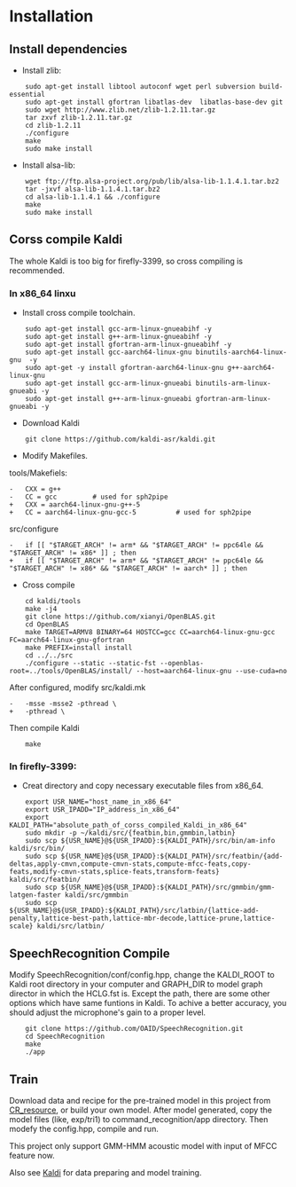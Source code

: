 # Installation

## Install dependencies

* Install zlib:

```
	sudo apt-get install libtool autoconf wget perl subversion build-essential 
	sudo apt-get install gfortran libatlas-dev  libatlas-base-dev git
	sudo wget http://www.zlib.net/zlib-1.2.11.tar.gz
	tar zxvf zlib-1.2.11.tar.gz
	cd zlib-1.2.11
	./configure
	make
	sudo make install
```

* Install alsa-lib:

```
	wget ftp://ftp.alsa-project.org/pub/lib/alsa-lib-1.1.4.1.tar.bz2
	tar -jxvf alsa-lib-1.1.4.1.tar.bz2
	cd alsa-lib-1.1.4.1 && ./configure
	make
	sudo make install
```

## Corss compile Kaldi

The whole Kaldi is too big for firefly-3399, so cross compiling is recommended. 

### In x86_64 linxu

* Install cross compile toolchain.

```
	sudo apt-get install gcc-arm-linux-gnueabihf -y
	sudo apt-get install g++-arm-linux-gnueabihf -y
	sudo apt-get install gfortran-arm-linux-gnueabihf -y
	sudo apt-get install gcc-aarch64-linux-gnu binutils-aarch64-linux-gnu  -y
	sudo apt-get -y install gfortran-aarch64-linux-gnu g++-aarch64-linux-gnu
	sudo apt-get install gcc-arm-linux-gnueabi binutils-arm-linux-gnueabi -y
	sudo apt-get install g++-arm-linux-gnueabi gfortran-arm-linux-gnueabi -y
```

* Download Kaldi

```
	git clone https://github.com/kaldi-asr/kaldi.git
```

* Modify Makefiles.

tools/Makefiels:
```
-	CXX = g++
-	CC = gcc         # used for sph2pipe
+	CXX = aarch64-linux-gnu-g++-5
+	CC = aarch64-linux-gnu-gcc-5          # used for sph2pipe
```

src/configure
```
-	if [[ "$TARGET_ARCH" != arm* && "$TARGET_ARCH" != ppc64le && "$TARGET_ARCH" != x86* ]] ; then 
+	if [[ "$TARGET_ARCH" != arm* && "$TARGET_ARCH" != ppc64le && "$TARGET_ARCH" != x86* && "$TARGET_ARCH" != aarch* ]] ; then
```

* Cross compile

```
	cd kaldi/tools
	make -j4
	git clone https://github.com/xianyi/OpenBLAS.git
	cd OpenBLAS
	make TARGET=ARMV8 BINARY=64 HOSTCC=gcc CC=aarch64-linux-gnu-gcc FC=aarch64-linux-gnu-gfortran
	make PREFIX=install install
	cd ../../src
	./configure --static --static-fst --openblas-root=../tools/OpenBLAS/install/ --host=aarch64-linux-gnu --use-cuda=no
```

After configured, modify src/kaldi.mk
```
-	-msse -msse2 -pthread \
+	-pthread \
```

Then compile Kaldi
```
	make
```

### In firefly-3399:

* Creat directory and copy necessary executable files from x86_64.

```
	export USR_NAME="host_name_in_x86_64"
	export USR_IPADD="IP_address_in_x86_64"
	export KALDI_PATH="absolute_path_of_corss_compiled_Kaldi_in_x86_64"
	sudo mkdir -p ~/kaldi/src/{featbin,bin,gmmbin,latbin}
	sudo scp ${USR_NAME}@${USR_IPADD}:${KALDI_PATH}/src/bin/am-info kaldi/src/bin/
	sudo scp ${USR_NAME}@${USR_IPADD}:${KALDI_PATH}/src/featbin/{add-deltas,apply-cmvn,compute-cmvn-stats,compute-mfcc-feats,copy-feats,modify-cmvn-stats,splice-feats,transform-feats} kaldi/src/featbin/
	sudo scp ${USR_NAME}@${USR_IPADD}:${KALDI_PATH}/src/gmmbin/gmm-latgen-faster kaldi/src/gmmbin
	sudo scp ${USR_NAME}@${USR_IPADD}:${KALDI_PATH}/src/latbin/{lattice-add-penalty,lattice-best-path,lattice-mbr-decode,lattice-prune,lattice-scale} kaldi/src/latbin/
```

## SpeechRecognition Compile

Modify SpeechRecognition/conf/config.hpp, change the KALDI_ROOT to Kaldi root directory in your computer and GRAPH_DIR to model graph director in which the HCLG.fst is. Except the path, there are some other options which have same funtions in Kaldi. To achive a better accuracy, you should adjust the microphone's gain to a proper level.

```
	git clone https://github.com/OAID/SpeechRecognition.git
	cd SpeechRecognition
	make
	./app
```

## Train

Download data and recipe for the pre-trained model in this project from [CR_resource](ftp://ftp.openailab.net/CR_resource/), or build your own model. After model generated, copy the model files (like, exp/tri1) to command_recognition/app directory. Then modefy the config.hpp, compile and run.

This project only support GMM-HMM acoustic model with input of MFCC feature now. 

Also see [Kaldi](http://www.kaldi-asr.org/doc/kaldi_for_dummies.html) for data preparing and model training.
